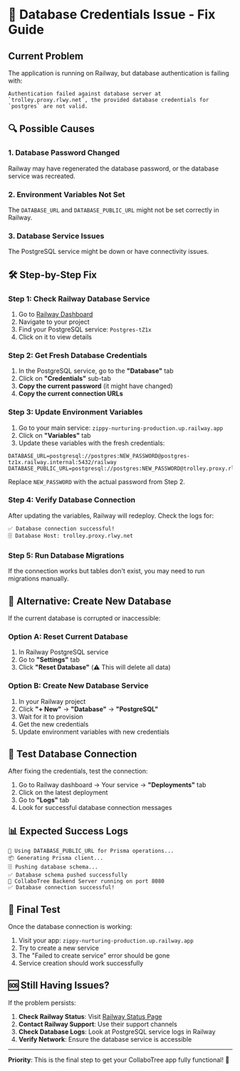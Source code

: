 # 🚨 Database Credentials Issue - Fix Guide

## Current Problem
The application is running on Railway, but database authentication is failing with:
```
Authentication failed against database server at `trolley.proxy.rlwy.net`, the provided database credentials for `postgres` are not valid.
```

## 🔍 Possible Causes

### 1. Database Password Changed
Railway may have regenerated the database password, or the database service was recreated.

### 2. Environment Variables Not Set
The `DATABASE_URL` and `DATABASE_PUBLIC_URL` might not be set correctly in Railway.

### 3. Database Service Issues
The PostgreSQL service might be down or have connectivity issues.

## 🛠️ Step-by-Step Fix

### Step 1: Check Railway Database Service
1. Go to [Railway Dashboard](https://railway.app/dashboard)
2. Navigate to your project
3. Find your PostgreSQL service: `Postgres-tZ1x`
4. Click on it to view details

### Step 2: Get Fresh Database Credentials
1. In the PostgreSQL service, go to the **"Database"** tab
2. Click on **"Credentials"** sub-tab
3. **Copy the current password** (it might have changed)
4. **Copy the current connection URLs**

### Step 3: Update Environment Variables
1. Go to your main service: `zippy-nurturing-production.up.railway.app`
2. Click on **"Variables"** tab
3. Update these variables with the fresh credentials:

```
DATABASE_URL=postgresql://postgres:NEW_PASSWORD@postgres-tz1x.railway.internal:5432/railway
DATABASE_PUBLIC_URL=postgresql://postgres:NEW_PASSWORD@trolley.proxy.rlwy.net:50892/railway
```

Replace `NEW_PASSWORD` with the actual password from Step 2.

### Step 4: Verify Database Connection
After updating the variables, Railway will redeploy. Check the logs for:
```
✅ Database connection successful!
🗄️ Database Host: trolley.proxy.rlwy.net
```

### Step 5: Run Database Migrations
If the connection works but tables don't exist, you may need to run migrations manually.

## 🔧 Alternative: Create New Database

If the current database is corrupted or inaccessible:

### Option A: Reset Current Database
1. In Railway PostgreSQL service
2. Go to **"Settings"** tab
3. Click **"Reset Database"** (⚠️ This will delete all data)

### Option B: Create New Database Service
1. In your Railway project
2. Click **"+ New"** → **"Database"** → **"PostgreSQL"**
3. Wait for it to provision
4. Get the new credentials
5. Update environment variables with new credentials

## 🧪 Test Database Connection

After fixing the credentials, test the connection:

1. Go to Railway dashboard → Your service → **"Deployments"** tab
2. Click on the latest deployment
3. Go to **"Logs"** tab
4. Look for successful database connection messages

## 📊 Expected Success Logs

```
🔄 Using DATABASE_PUBLIC_URL for Prisma operations...
📦 Generating Prisma client...
🗄️ Pushing database schema...
✅ Database schema pushed successfully
🚀 CollaboTree Backend Server running on port 8080
✅ Database connection successful!
```

## 🎯 Final Test

Once the database connection is working:
1. Visit your app: `zippy-nurturing-production.up.railway.app`
2. Try to create a new service
3. The "Failed to create service" error should be gone
4. Service creation should work successfully

## 🆘 Still Having Issues?

If the problem persists:
1. **Check Railway Status**: Visit [Railway Status Page](https://status.railway.app/)
2. **Contact Railway Support**: Use their support channels
3. **Check Database Logs**: Look at PostgreSQL service logs in Railway
4. **Verify Network**: Ensure the database service is accessible

---
**Priority**: This is the final step to get your CollaboTree app fully functional! 🚀
